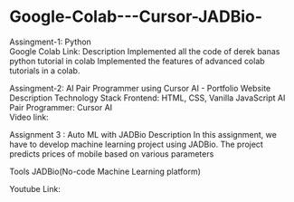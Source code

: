 # Google-Colab---Cursor-JADBio-

Assingment-1: Python</br>
Google Colab Link:
Description
Implemented all the code of derek banas python tutorial in colab
Implemented the features of advanced colab tutorials in a colab.

Assingment-2: AI Pair Programmer using Cursor AI - Portfolio Website
Description
Technology Stack
Frontend: HTML, CSS, Vanilla JavaScript
AI Pair Programmer: Cursor AI</br>
Video link:

Assignment 3 : Auto ML with JADBio
Description
In this assignment, we have to develop machine learning project using JADBio. The project predicts prices of mobile based on various parameters

Tools
JADBio(No-code Machine Learning platform)

Youtube Link:
